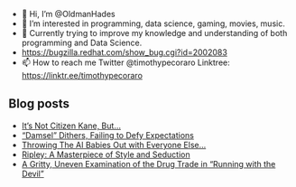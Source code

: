 - 👋 Hi, I’m @OldmanHades
- 👀 I’m interested in programming, data science, gaming, movies, music.
- 🌱 Currently trying to improve my knowledge and understanding of both programming and Data Science.
- https://bugzilla.redhat.com/show_bug.cgi?id=2002083
- 📫 How to reach me Twitter @timothypecoraro
Linktree: https://linktr.ee/timothypecoraro

## Blog posts
<!-- BLOG-POST-LIST:START -->
- [It’s Not Citizen Kane, But…](https://medium.com/@timothypecoraro/its-not-citizen-kane-but-acdf86a89b66?source=rss-5097f5c9b801------2)
- [“Damsel” Dithers, Failing to Defy Expectations](https://medium.com/@timothypecoraro/damsel-dithers-failing-to-defy-expectations-2e76f849f8ab?source=rss-5097f5c9b801------2)
- [Throwing The AI Babies Out with Everyone Else…](https://medium.com/@timothypecoraro/throwing-the-ai-babies-out-with-everyone-else-374ad81ae7a9?source=rss-5097f5c9b801------2)
- [Ripley: A Masterpiece of Style and Seduction](https://medium.com/@timothypecoraro/ripley-a-masterpiece-of-style-and-seduction-5903bca56f3d?source=rss-5097f5c9b801------2)
- [A Gritty, Uneven Examination of the Drug Trade in “Running with the Devil”](https://medium.com/@timothypecoraro/a-gritty-uneven-examination-of-the-drug-trade-in-running-with-the-devil-3935068d3d41?source=rss-5097f5c9b801------2)
<!-- BLOG-POST-LIST:END -->
